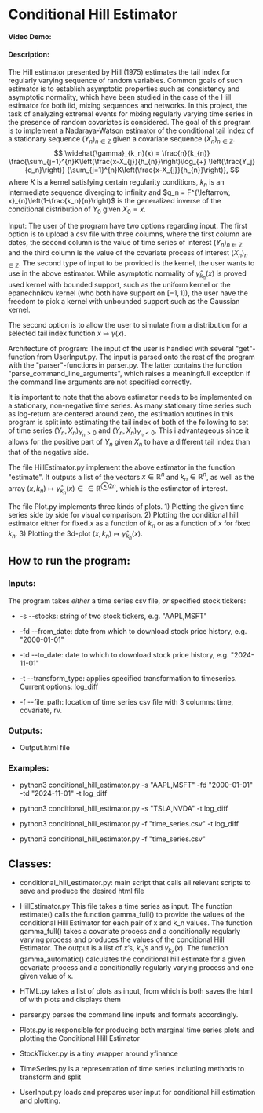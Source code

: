 # Conditional Hill Estimator
#### Video Demo:  <URL HERE>
#### Description: 
The Hill estimator presented by Hill (1975) estimates the tail index for regularly varying sequence of random variables. Common goals of such estimator is to establish asymptotic properties such as consistency and asymptotic normality, which have been studied in the case of the Hill estimator for both iid, mixing sequences and networks. 
In this project, the task of analyzing extremal events for mixing regularly varying time series in the presence of random covariates is considered. 
The goal of this program is to implement a Nadaraya-Watson estimator of the conditional tail index of a stationary sequence $(Y_n)_{n \in \mathbb{Z}}$ given a covariate sequence $(X_n)_{n \in \mathbb{Z}}$.  
$$
    \widehat{\gamma}_{k_n}(x) =
   \frac{n}{k_{n}} \frac{\sum_{j=1}^{n}K\left(\frac{x-X_{j}}{h_{n}}\right)\log_{+} \left(\frac{Y_j}{q_n}\right)}
   {\sum_{j=1}^{n}K\left(\frac{x-X_{j}}{h_{n}}\right)},
$$
where $K$ is a kernel satisfying certain regularity conditions, $k_n$ is an intermediate sequence diverging to infinity and $q_n = F^{\leftarrow, x}_{n}\left(1-\frac{k_n}{n}\right)$ is the generalized inverse of the conditional distribution of $Y_0$ given $X_0 = x$. 

Input: The user of the program have two options regarding input. The first option is to upload a csv file with three columns, where the first column are dates, the second column is the value of time series of interest $(Y_n)_{n \in \mathbb{Z}}$ and the third column is the value of the covariate process of interest $(X_n)_{n \in \mathbb{Z}}$.
The second type of input to be provided is the kernel, the user wants to use in the above estimator. While asymptotic normality of $\widehat{\gamma}_{k_n}(x)$ is proved used kernel with bounded support, such as the uniform kernel or the epanechnikov kernel (who both have support on $[-1,1]$), the user have the freedom to pick a kernel with unbounded support such as the Gaussian kernel.

The second option is to allow the user to simulate from a distribution for a selected tail index function $x \mapsto \gamma(x)$.

Architecture of program: The input of the user is handled with several "get"-function from UserInput.py. The input is parsed onto the rest of the program with the "parser"-functions in parser.py. The latter contains the function "parse_command_line_arguments", which raises a meaningfull exception if the command line arguments are not specified correctly.

It is important to note that the above estimator needs to be implemented on a stationary, non-negative time series. As many stationary time series such as log-return are centered around zero, the estimation routines in this program is split into estimating the tail index of both of the following to set of time series $(Y_n,X_n)_{Y_n > 0}$ and $(Y_n,X_n)_{Y_n < 0}$. This i advantageous since it allows for the positive part of $Y_n$ given $X_n$ to have a different tail index than that of the negative side.

The file HillEstimator.py implement the above estimator in the function "estimate". It outputs a list of the vectors $x \in \mathbb{R}^{n}$ and $k_n \in \mathbb{R}^{n}$, as well as the array $(x,k_n) \mapsto \widehat{\gamma}_{k_n}(x) \in \in \mathbb{R}^{\otimes 2n}$, which is the estimator of interest.

The file Plot.py implements three kinds of plots. 1) Plotting the given time series side by side for visual comparison. 2) Plotting the conditional hill estimator either for fixed $x$ as a function of $k_n$ or as a function of $x$ for fixed $k_n$. 3) Plotting the 3d-plot $(x,k_n) \mapsto \widehat{\gamma}_{k_n}(x)$.



## How to run the program:

### Inputs:
The program takes *either* a time series csv file, *or* specified stock tickers:

- -s --stocks: string of two stock tickers, e.g. "AAPL,MSFT"

- -fd --from_date: date from which to download stock price history, e.g. "2000-01-01"

- -td --to_date: date to which to download stock price history, e.g. "2024-11-01"

- -t --transform_type: applies specified transformation to timeseries. Current options: log_diff

- -f --file_path: location of time series csv file with 3 columns: time, covariate, rv.

### Outputs:
- Output.html file

### Examples:
- python3 conditional_hill_estimator.py -s "AAPL,MSFT" -fd "2000-01-01" -td "2024-11-01" -t log_diff

- python3 conditional_hill_estimator.py -s "TSLA,NVDA" -t log_diff

- python3 conditional_hill_estimator.py -f "time_series.csv" -t log_diff

- python3 conditional_hill_estimator.py -f "time_series.csv"

## Classes:
- conditional_hill_estimator.py: 
main script that calls all relevant scripts to save and produce the desired html file

- HillEstimator.py
This file takes a time series as input. The function estimate() calls the function gamma_full() to provide the values of the conditional Hill Estimator for each pair of x and k_n values.
The function gamma_full() takes a covariate process and a conditionally regularly varying process and produces the values of the conditional Hill Estimator. The output is a list of $x$’s, $k_n$’s and $\gamma_{k_n}(x)$.
The function gamma_automatic() calculates the conditional hill estimate for a given covariate process and a conditionally regularly varying process and one given value of $x$.

- HTML.py takes a list of plots as input, from which is both saves the html of with plots and displays them

- parser.py parses the command line inputs and formats accordingly. 

- Plots.py is responsible for producing both marginal time series plots and plotting the Conditional Hill Estimator

- StockTicker.py is a tiny wrapper around yfinance

- TimeSeries.py is a representation of time series including methods to transform and split

- UserInput.py loads and prepares user input for conditional hill estimation and plotting.


